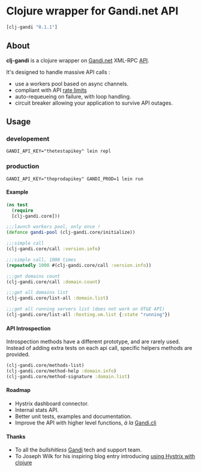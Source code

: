 # Clojure wrapper for Gandi.net API

```clojure
[clj-gandi "0.1.1"]
```

## About

**clj-gandi** is a clojure wrapper on [Gandi.net](<https://www.gandi.net/>) XML-RPC [API](<http://doc.rpc.gandi.net/>).

It's designed to handle massive API calls :

- use a workers pool based on async channels.
- compliant with API [rate limits](<http://doc.rpc.gandi.net/overview.html#rate-limit>)
- auto-requeueing on failure, with loop handling.
- circuit breaker allowing your application to survive API outages.


## Usage

### developement
```
GANDI_API_KEY="thetestapikey" lein repl
```

### production
```
GANDI_API_KEY="theprodapikey" GANDI_PROD=1 lein run
```

#### Example
```clojure
(ns test
  (require 
  [clj-gandi.core]))

;;;launch workers pool, only once !
(defonce gandi-pool (clj-gandi.core/initialize))

;;;simple call
(clj-gandi.core/call :version.info)

;;;simple call, 1000 times
(repeatedly 1000 #(clj-gandi.core/call :version.info))

;;;get domains count
(clj-gandi.core/call :domain.count)

;;;get all domains list
(clj-gandi.core/list-all :domain.list)

;;;get all running servers list (does not work on OT&E API)
(clj-gandi.core/list-all :hosting.vm.list {:state "running"})

```

#### API Introspection

Introspection methods have a different prototype, and are rarely used.
Instead of adding extra tests on each api call, specific helpers methods are provided.

```clojure
(clj-gandi.core/methods-list)
(clj-gandi.core/method-help :domain.info)
(clj-gandi.core/method-signature :domain.list)
```

#### Roadmap

- Hystrix dashboard connector.
- Internal stats API.
- Better unit tests, examples and documentation.
- Improve the API with higher level functions, *à la* [Gandi.cli](https://github.com/Gandi/gandi.cli)

#### Thanks

- To all the *bullshitless* [Gandi](https://www.gandi.net) tech and support team.
- To Joseph Wilk for his inspiring blog entry introducing [using Hystrix with clojure](http://blog.josephwilk.net/clojure/building-clojure-services-at-scale.html)
